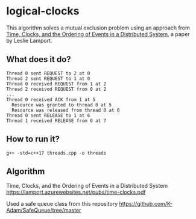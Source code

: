 # logical-clocks

This algorithm solves a mutual exclusion problem using an approach from [Time, Clocks, and the Ordering of Events in a Distributed System](https://lamport.azurewebsites.net/pubs/time-clocks.pdf), a paper by Leslie Lamport.

## What does it do?

```
Thread 0 sent REQUEST to 2 at 0
Thread 2 sent REQUEST to 1 at 0
Thread 0 received REQUEST from 1 at 2
Thread 2 received REQUEST from 0 at 2
...
Thread 0 received ACK from 1 at 5
  Resource was granted to thread 0 at 5
  Resource was released from thread 0 at 6
Thread 0 sent RELEASE to 1 at 6
Thread 1 received RELEASE from 0 at 7
```

## How to run it?

```
g++ -std=c++17 threads.cpp -o threads
```

## Algorithm

Time, Clocks, and the Ordering of Events in a Distributed System https://lamport.azurewebsites.net/pubs/time-clocks.pdf

Used a safe queue class from this repository https://github.com/K-Adam/SafeQueue/tree/master

